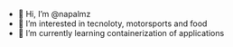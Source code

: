 - 👋 Hi, I’m @napalmz
- 👀 I’m interested in tecnoloty, motorsports and food
- 🌱 I’m currently learning containerization of applications
<?-- - 💞️ I’m looking to collaborate on anything
- 📫 How to reach me ... --->

<!---
napalmz/napalmz is a ✨ special ✨ repository because its `README.md` (this file) appears on your GitHub profile.
You can click the Preview link to take a look at your changes.
--->

